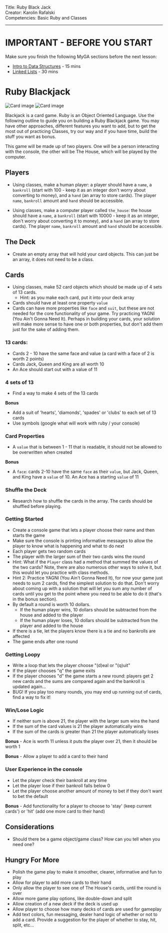 Title: Ruby Black Jack<br>
Creator: Karolin Rafalski <br>
Competencies: Basic Ruby and Classes<br>

---

# IMPORTANT - BEFORE YOU START

Make sure you finish the following MyGA sections before the next lesson:

- [Intro to Data Structures](https://my.generalassemb.ly/activities/878?assignmentUuid=0168fa09-b9c7-4a73-bc09-ecdfe12fd51a) - 15 mins
- [Linked Lists](https://my.generalassemb.ly/activities/397?from=dashboard&assignmentUuid=0168fa09-b9c7-4a73-bc09-ecdfe12fd51a) - 30 mins

# Ruby Blackjack
![Card image](https://i.imgur.com/a62n4Kz.png) ![Card image](https://i.imgur.com/9KINWK9.png)

Blackjack is a card game. Ruby is an Object Oriented Language. Use the following outline to guide you on building a Ruby Blackjack game. You may have other approaches, different features you want to add, but to get the most out of practicing Classes, try our way and if you have time, build the stuff you want as bonus.

This game will be made up of two players. One will be a person interacting with the console, the other will be The House, which will be played by the computer.


## Players

- Using classes, make a human player: a player should have a `name`, a `bankroll` (start with 100 - keep it as an integer don't worry about converting to money), and a `hand` (an array to store cards). The player `name`, `bankroll` amount and `hand` should be accessible.

- Using classes, make a computer player called `the_house`: the house should have a `name`, a `bankroll` (start with 10000 - keep it as an integer, don't worry about converting it to money), and a `hand` (an array to store cards). The player `name`, `bankroll` amount and `hand` should be accessible.

## The Deck
- Create an empty array that will hold your card objects. This can just be an array, it does not need to be a class.

## Cards
- Using classes, make 52 card objects which should be made up of 4 sets of 13 cards.
  - Hint: as you make each card, put it into your deck array
- Cards should have at least one property `value`
- Cards can have more properties like `face` and `suit`, but these are not needed for the core functionality of your game. Try practicing YAGNI (You Ain't Gonna Need It). Perhaps in building your cards, your solution will make more sense to have one or both properties, but don't add them just for the sake of adding them.

### 13 cards:

- Cards 2 - 10 have the same face and value (a card with a face of 2 is worth 2 points)
- Cards Jack, Queen and King are all worth 10
- An Ace should start out with a value of 11

### 4 sets of 13

- Find a way to make 4 sets of the 13 cards

**Bonus**

- Add a suit of 'hearts', 'diamonds', 'spades' or 'clubs' to each set of 13 cards
- Use symbols (google what will work with ruby / your console)

### Card Properties

- A `value` that is between 1 - 11 that is readable, it should not be allowed to be overwritten when created

**Bonus**

- A `face`: cards 2-10 have the same `face` as their `value`, but Jack, Queen, and King have a `value` of 10. An Ace has a starting `value` of 11

### Shuffle the Deck

- Research how to shuffle the cards in the array. The cards should be shuffled before playing.

### Getting Started

- Create a console game that lets a player choose their name and then starts the game
- Make sure the console is printing informative messages to allow the player to know what is happening and what to do next
- Each player gets two random cards
- The player with the larger sum of their two cards wins the round
 - Hint: What if the `Player` class had a method that summed the values of the two cards? Note, there are also numerous other ways to solve it, but this would let you practice with class methods.
 - Hint 2: Practice YAGNI (You Ain't Gonna Need It), for now your game just needs to sum 2 cards, find the simplest solution to do that. Don't worry about coming up with a solution that will let you sum any number of cards until you get to the point where you need to be able to do it (that's in the bonus section).
- By default a round is worth 10 dollars.
  - If the human player wins, 10 dollars should be subtracted from the house and added to the player
  - If the human player loses, 10 dollars should be subtracted from the player and added to the house
- If there is a tie, let the players know there is a tie and no bankrolls are affected
- The game ends after one round

### Getting Loopy

- Write a loop that lets the player choose "(d)eal or "(q)uit"
- If the player chooses "q" the game exits
- If the player chooses "d" the game starts a new round: players get 2 new cards and the sums are compared again and the bankroll is updated again...
- BUG! If you play too many rounds, you may end up running out of cards, find a way to fix it!

### Win/Lose Logic

- If neither sum is above 21, the player with the larger sum wins the hand
- If the sum of the card values is 21 the player automatically wins
- If the sum of the cards is greater than 21 the player automatically loses

**Bonus** - Ace is worth 11 unless it puts the player over 21, then it should be worth 1

**Bonus** - Allow a player to add a card to their hand

### User Experience in the console

- Let the player check their bankroll at any time
- Let the player lose if their bankroll falls below 0
- Let the player choose another amount of money to bet if they don't want to bet the default

**Bonus** - Add functionality for a player to choose to 'stay' (keep current cards') or 'hit' (add one more card to their hand)

## Considerations

- Should there be a game object/game class? How can you tell when you need one?

## Hungry For More
- Polish the game play to make it smoother, clearer, informative and fun to play
- Allow for player to add more cards to their hand
- Only allow the player to see one of The House's cards, until the round is over
- Allow more game play options, like double-down and split
- Allow creation of a new deck if the deck is used up
- Allow player to choose how many decks of cards are used for gameplay
- Add text colors, fun messaging, dealer hand logic of whether or not to add a card. Provide a suggestion for the player of whether to stay, hit, split, etc...
